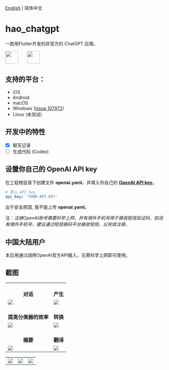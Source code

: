 [English](README.md) | 简体中文

# hao_chatgpt

一款用Flutter开发的非官方的 ChatGPT 应用。

<img src="https://github.com/conghaonet/hao_chatgpt/raw/master/screenshots/flutter_logo.png" height="40"/>&emsp;&emsp;<img src="https://github.com/conghaonet/hao_chatgpt/raw/master/screenshots/openai_logo.png" height="40"/>

## 支持的平台：
* iOS
* Android
* macOS
* Windows ([Issue 107972](https://github.com/flutter/flutter/issues/107972))
* Linux (未测试)

## 开发中的特性
- [x] 聊天记录
- [ ] 生成代码 (Codex)

## 设置你自己的 OpenAI API key

在工程根目录下创建文件 **openai.yaml**，并填入你自己的 [**OpenAI API key**](https://beta.openai.com/account/api-keys)。
```yaml
# 默认 API key
api_key: 'YOUR-API-KEY'
```
出于安全原因, 我不能上传 **openai.yaml**。

注：_注册OpenAI账号需要科学上网，并有境外手机号用于接收短信验证码，如没有境外手机号，建议通过短信接码平台接收短信，以完成注册。_

## 中国大陆用户
本应用通过调用OpenAI官方API接入，无需科学上网即可使用。

## 截图
<Table>
    <tr align="center">
        <td><br/><b>对话</b></td>
        <td><br/><b>产生</b></td>
    </tr>
    <tr>
        <td>
            <img src="https://s2.loli.net/2023/01/10/7Xc4yUhg2LVqQvE.jpg"/>
        </td>
        <td>
            <img src="https://s2.loli.net/2023/01/10/ITAut7XkFPcHO1C.jpg"/>
        </td>
    </tr>
    <tr align="center">
        <td><br/><b>提高分类器的效率</b></td>
        <td><br/><b>转换</b></td>
    </tr>
    <tr>
        <td>
            <img src="https://s2.loli.net/2023/01/10/lwjDFrsJGBUpZCP.jpg"/>
        </td>
        <td>
            <img src="https://s2.loli.net/2023/01/10/4RsOKU2PYbB5AFj.jpg"/>
        </td>
    </tr>
    <tr align="center">
        <td><br/><b>摘要</b></td>
        <td><br/><b>翻译</b></td>
    </tr>
    <tr>
        <td>
            <img src="https://s2.loli.net/2023/01/10/Z4QVfdXaLUrC6Ag.jpg"/>
        </td>
        <td>
            <img src="https://s2.loli.net/2023/01/10/LTydQhFDKOlAPag.jpg"/>
        </td>
    </tr>
</Table>
<Table>
    <tr>
        <td>
            <img src="https://s2.loli.net/2023/01/10/wkgEdCA4rlt5zVD.jpg"/>
        </td>
        <td>
            <img src="https://s2.loli.net/2023/01/10/ZdVT492vCJBhupg.jpg"/>
        </td>
        <td>
            <img src="https://s2.loli.net/2023/01/10/RslaB3bxeHZ9TJV.jpg"/>
        </td>
    </tr>
</Table>
